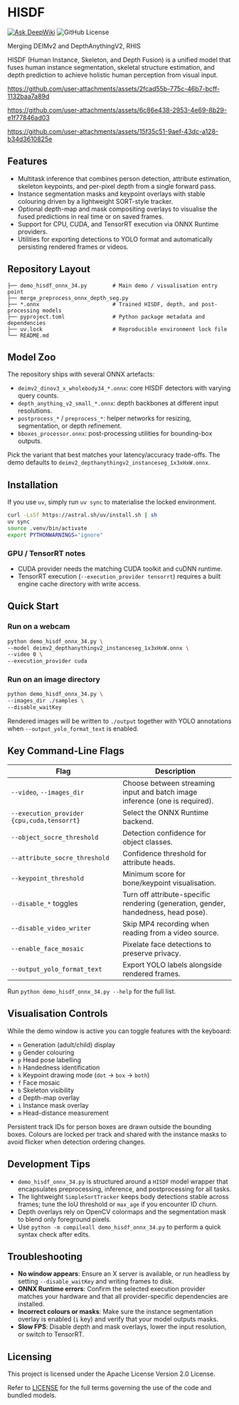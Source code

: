 # HISDF

[![Ask DeepWiki](https://deepwiki.com/badge.svg)](https://deepwiki.com/PINTO0309/HISDF) ![GitHub License](https://img.shields.io/github/license/pinto0309/HISDF)


Merging DEIMv2 and DepthAnythingV2, RHIS

HISDF (Human Instance, Skeleton, and Depth Fusion) is a unified model that fuses human instance segmentation, skeletal structure estimation, and depth prediction to achieve holistic human perception from visual input.

https://github.com/user-attachments/assets/2fcad55b-775c-46b7-bcff-1132baa7a89d

https://github.com/user-attachments/assets/6c86e438-2953-4e69-8b29-e1f77846ad03

https://github.com/user-attachments/assets/15f35c51-9aef-43dc-a128-b34d3610825e

## Features

- Multitask inference that combines person detection, attribute estimation, skeleton keypoints, and per-pixel depth from a single forward pass.
- Instance segmentation masks and keypoint overlays with stable colouring driven by a lightweight SORT-style tracker.
- Optional depth-map and mask compositing overlays to visualise the fused predictions in real time or on saved frames.
- Support for CPU, CUDA, and TensorRT execution via ONNX Runtime providers.
- Utilities for exporting detections to YOLO format and automatically persisting rendered frames or videos.

## Repository Layout

```
├── demo_hisdf_onnx_34.py        # Main demo / visualisation entry point
├── merge_preprocess_onnx_depth_seg.py
├── *.onnx                       # Trained HISDF, depth, and post-processing models
├── pyproject.toml               # Python package metadata and dependencies
├── uv.lock                      # Reproducible environment lock file
└── README.md
```

## Model Zoo

The repository ships with several ONNX artefacts:

- `deimv2_dinov3_x_wholebody34_*.onnx`: core HISDF detectors with varying query counts.
- `depth_anything_v2_small_*.onnx`: depth backbones at different input resolutions.
- `postprocess_*` / `preprocess_*`: helper networks for resizing, segmentation, or depth refinement.
- `bboxes_processor.onnx`: post-processing utilities for bounding-box outputs.

Pick the variant that best matches your latency/accuracy trade-offs. The demo defaults to `deimv2_depthanythingv2_instanceseg_1x3xHxW.onnx`.

## Installation

If you use `uv`, simply run `uv sync` to materialise the locked environment.

```bash
curl -LsSf https://astral.sh/uv/install.sh | sh
uv sync
source .venv/bin/activate
export PYTHONWARNINGS="ignore"
```


### GPU / TensorRT notes

- CUDA provider needs the matching CUDA toolkit and cuDNN runtime.
- TensorRT execution (`--execution_provider tensorrt`) requires a built engine cache directory with write access.

## Quick Start

### Run on a webcam

```bash
python demo_hisdf_onnx_34.py \
--model deimv2_depthanythingv2_instanceseg_1x3xHxW.onnx \
--video 0 \
--execution_provider cuda
```

### Run on an image directory

```bash
python demo_hisdf_onnx_34.py \
--images_dir ./samples \
--disable_waitKey
```

Rendered images will be written to `./output` together with YOLO annotations when `--output_yolo_format_text` is enabled.

## Key Command-Line Flags

| Flag | Description |
| --- | --- |
| `--video`, `--images_dir` | Choose between streaming input and batch image inference (one is required). |
| `--execution_provider {cpu,cuda,tensorrt}` | Select the ONNX Runtime backend. |
| `--object_socre_threshold` | Detection confidence for object classes. |
| `--attribute_socre_threshold` | Confidence threshold for attribute heads. |
| `--keypoint_threshold` | Minimum score for bone/keypoint visualisation. |
| `--disable_*` toggles | Turn off attribute-specific rendering (generation, gender, handedness, head pose). |
| `--disable_video_writer` | Skip MP4 recording when reading from a video source. |
| `--enable_face_mosaic` | Pixelate face detections to preserve privacy. |
| `--output_yolo_format_text` | Export YOLO labels alongside rendered frames. |

Run `python demo_hisdf_onnx_34.py --help` for the full list.

## Visualisation Controls

While the demo window is active you can toggle features with the keyboard:

- `n` Generation (adult/child) display
- `g` Gender colouring
- `p` Head pose labelling
- `h` Handedness identification
- `k` Keypoint drawing mode (`dot` → `box` → `both`)
- `f` Face mosaic
- `b` Skeleton visibility
- `d` Depth-map overlay
- `i` Instance mask overlay
- `m` Head-distance measurement

Persistent track IDs for person boxes are drawn outside the bounding boxes. Colours are locked per track and shared with the instance masks to avoid flicker when detection ordering changes.

## Development Tips

- `demo_hisdf_onnx_34.py` is structured around a `HISDF` model wrapper that encapsulates preprocessing, inference, and postprocessing for all tasks.
- The lightweight `SimpleSortTracker` keeps body detections stable across frames; tune the IoU threshold or `max_age` if you encounter ID churn.
- Depth overlays rely on OpenCV colormaps and the segmentation mask to blend only foreground pixels.
- Use `python -m compileall demo_hisdf_onnx_34.py` to perform a quick syntax check after edits.

## Troubleshooting

- **No window appears**: Ensure an X server is available, or run headless by setting `--disable_waitKey` and writing frames to disk.
- **ONNX Runtime errors**: Confirm the selected execution provider matches your hardware and that all provider-specific dependencies are installed.
- **Incorrect colours or masks**: Make sure the instance segmentation overlay is enabled (`i` key) and verify that your model outputs masks.
- **Slow FPS**: Disable depth and mask overlays, lower the input resolution, or switch to TensorRT.

## Licensing
This project is licensed under the Apache License Version 2.0 License.

Refer to [LICENSE](./LICENSE) for the full terms governing the use of the code and bundled models.
